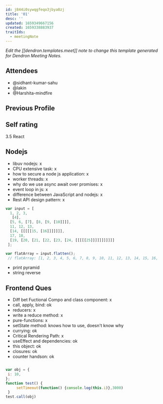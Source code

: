 ```yaml
---
id: j844i0sywqgfeqo3jbya8zj
title: '01'
desc: ''
updated: 1659349667156
created: 1659338883937
traitIds:
  - meetingNote
---
```

_Edit the [[dendron.templates.meet]] note to change this template generated for Dendron Meeting Notes._

## Attendees
<!-- Meeting attendees. If you prefix users with an '@', you can then optionally click Ctrl+Enter to create a note for that user. -->

- @sidhant-kumar-sahu
- @lakin
- @Harshita-mindfire
## Previous Profile

## Self rating
3.5 React


## Nodejs
- libuv nodejs: x
- CPU extensive task: x
- how to secure a node js application: x
- worker threads: x
- why do we use async await over promises: x
- event loop in js: x
- difference between JavaScript and nodejs: x
- Rest API design pattern: x
```js
var input = [
  1, 2, 3,
   [4],
  [5, 6, [7], [8, [9, [10]]]],
  11, 12, 13,
  [14, [[[[[15, [16]]]]]]],
  17, 18,
  [19, [20, [21, [22, [23, [24, [[[[[25]]]]]]]]]]]
 ];
  
var flatArray = input.flatten();
 // flatArray: [1, 2, 3, 4, 5, 6, 7, 8, 9, 10, 11, 12, 13, 14, 15, 16, 17, 18, 19, 20, 21, 22, 23, 24, 25]
```
- print pyramid
- string reverse
## Frontend Ques

- Diff bet Fuctional Compo and class component: x
- call, apply, bind: ok
- reducers: x
- write a reduce method: x
- pure-functions: x
- setState method: knows how to use, doesn't know why
- currying: ok
- Critical Rendering Path: x
- useEffect and dependencies: ok
- this object: ok
- closures: ok
- counter handson: ok 
```js

var obj = {
 i: 10,
};
function test() {
     setTimeout(function() {console.log(this.i)},3000)
 }
test.call(obj)
```